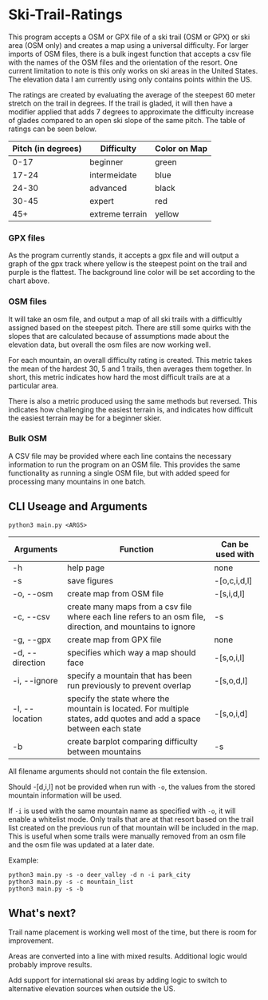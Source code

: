 # Ski-Trail-Ratings

This program accepts a OSM or GPX file of a ski trail (OSM or GPX) or ski area (OSM only) and creates a map using a universal difficulty. For larger imports of OSM files, there is a bulk ingest function that accepts a csv file with the names of the OSM files and the orientation of the resort. One current limitation to note is this only works on ski areas in the United States. The elevation data I am currently using only contains points within the US.

The ratings are created by evaluating the average of the steepest 60 meter stretch on the trail in degrees. If the trail is gladed, it will then have a modifier applied that adds 7 degrees to approximate the difficulty increase of glades compared to an open ski slope of the same pitch. The table of ratings can be seen below.

Pitch (in degrees) | Difficulty | Color on Map
--- | --- | ---
0-17 | beginner | green
17-24 | intermeidate | blue
24-30 | advanced | black
30-45 | expert | red
45+ | extreme terrain | yellow

### GPX files

As the program currently stands, it accepts a gpx file and will output a graph of the gpx track where yellow is the steepest point on the trail and purple is the flattest. 
The background line color will be set according to the chart above.

### OSM files

It will take an osm file, and output a map of all ski trails with a difficultly assigned based on the steepest pitch. There are still some quirks with the slopes that are calculated because of assumptions made about the elevation data, but overall the osm files are now working well.

For each mountain, an overall difficulty rating is created. This metric takes the mean of the hardest 30, 5 and 1 trails, then averages them together. In short, this metric indicates how hard the most difficult trails are at a particular area.

There is also a metric produced using the same methods but reversed. This indicates how challenging the easiest terrain is, and indicates how difficult the easiest terrain may be for a beginner skier.

### Bulk OSM

A CSV file may be provided where each line contains the necessary information to run the program on an OSM file. This provides the same functionality as running a single OSM file, but with added speed for processing many mountains in one batch.

## CLI Useage and Arguments

```
python3 main.py <ARGS>
```

Arguments | Function | Can be used with
--- | --- | ---
-h | help page | none
-s | save figures | -[o,c,i,d,l]
-o, --osm | create map from OSM file | -[s,i,d,l]
-c, --csv | create many maps from a csv file where each line refers to an osm file, direction, and mountains to ignore | -s
-g, --gpx | create map from GPX file | none
-d, --direction | specifies which way a map should face | -[s,o,i,l]
-i, --ignore | specify a mountain that has been run previously to prevent overlap | -[s,o,d,l]
-l, --location | specify the state where the mountain is located. For multiple states, add quotes and add a space between each state | -[s,o,i,d]
-b | create barplot comparing difficulty between mountains | -s

All filename arguments should not contain the file extension.

Should -[d,i,l] not be provided when run with `-o`, the values from the stored mountain information will be used. 

If `-i` is used with the same mountain name as specified with `-o`, it will enable a whitelist mode. Only trails that are at that resort based on the trail list created on the previous run of that mountain will be included in the map. This is useful when some trails were manually removed from an osm file and the osm file was updated at a later date.

Example:
```
python3 main.py -s -o deer_valley -d n -i park_city
python3 main.py -s -c mountain_list
python3 main.py -s -b
```

## What's next?
Trail name placement is working well most of the time, but there is room for improvement.

Areas are converted into a line with mixed results. Additional logic would probably improve results.

Add support for international ski areas by adding logic to switch to alternative elevation sources when outside the US.